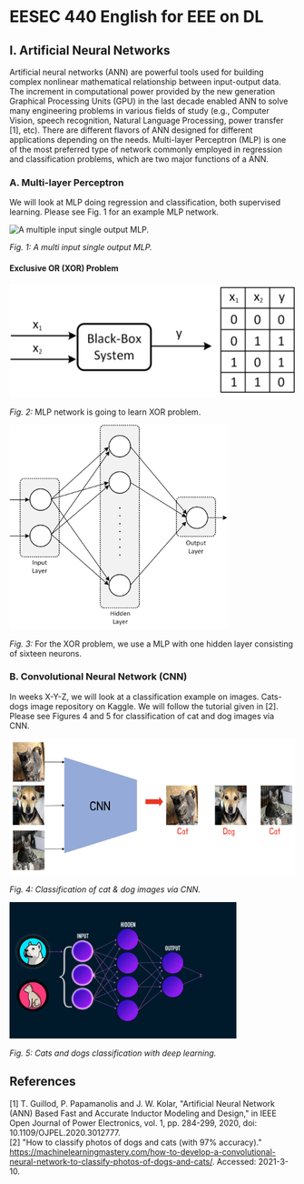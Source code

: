# EESEC 440 English for EEE on DL
## I. Artificial Neural Networks
Artificial neural networks (ANN) are powerful tools used for building complex nonlinear mathematical relationship between input-output data. The increment in computational power provided by the new generation Graphical Processing Units (GPU) in the last decade enabled ANN to solve many engineering problems in various fields of study (e.g., Computer Vision, speech recognition, Natural Language Processing, power transfer [1], etc). There are different flavors of ANN designed for different applications depending on the needs. Multi-layer Perceptron (MLP) is one of the most preferred type of network commonly employed in regression and classification problems, which are two major functions of a ANN.
### A. Multi-layer Perceptron
We will look at MLP doing regression and classification, both supervised learning. Please see Fig. 1 for an example MLP network.

<img src="https://www.researchgate.net/profile/Mohamed-Zahran-16/publication/303875065/figure/fig4/AS:371118507610123@1465492955561/A-hypothetical-example-of-Multilayer-Perceptron-Network.png" alt="A multiple input single output MLP." height="240"/>

*Fig. 1: A multi input single output MLP.*

#### Exclusive OR (XOR) Problem
<img src="figure/xor_problem_smaller.jpg" alt="MLP network is going to learn XOR problem." height="200"/>

*Fig. 2:* MLP network is going to learn XOR problem.

<img src="figure/xor_MLP.jpg" alt="For the XOR problem, we use a MLP with one hidden layer consisting of sixteen neurons." height="360"/>

*Fig. 3:* For the XOR problem, we use a MLP with one hidden layer consisting of sixteen neurons.
### B. Convolutional Neural Network (CNN)
In weeks X-Y-Z, we will look at a classification example on images. Cats-dogs image repository on Kaggle. We will follow the tutorial given in [2]. Please see Figures 4 and 5 for classification of cat and dog images via CNN. 

<img src="figure/cats_dogs_cnn.png" alt="Cats and dogs classification via CNN." height="240"/>

*Fig. 4: Classification of cat & dog images via CNN.*

<img src="figure/cats_dogs_classification.gif" alt="Cats and dogs classification with deep learning." height="240"/>

*Fig. 5: Cats and dogs classification with deep learning.*


## References
[1] T. Guillod, P. Papamanolis and J. W. Kolar, "Artificial Neural Network (ANN) Based Fast and Accurate Inductor Modeling and Design," in IEEE Open Journal of Power Electronics, vol. 1, pp. 284-299, 2020, doi: 10.1109/OJPEL.2020.3012777.</br>
[2] "How to classify photos of dogs and cats (with 97% accuracy)." https://machinelearningmastery.com/how-to-develop-a-convolutional-neural-network-to-classify-photos-of-dogs-and-cats/. Accessed: 2021-3-10.</br>

